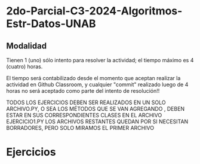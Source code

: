 # 2do-Parcial-C3-2024-Algoritmos-Estr-Datos-UNAB

## Modalidad

Tienen 1 (uno) sólo intento para resolver la actividad; el tiempo máximo es 4 (cuatro) horas.

El tiempo será contabilizado desde el momento que aceptan realizar la actividad en Github Classroom, y cualquier "commit" realizado luego de 4 horas no será aceptado como parte del intento de resolución!!

TODOS LOS EJERCICIOS DEBEN SER REALIZADOS EN UN SOLO ARCHIVO.PY, O SEA LOS MÉTODOS QUE SE VAN AGREGANDO , DEBEN ESTAR EN SUS CORRESPONDIENTES CLASES EN EL ARCHIVO EJERCICIO1.PY
LOS ARCHIVOS RESTANTES QUEDAN POR SI NECESITAN BORRADORES, PERO SOLO MIRAMOS EL PRIMER ARCHIVO

# Ejercicios

